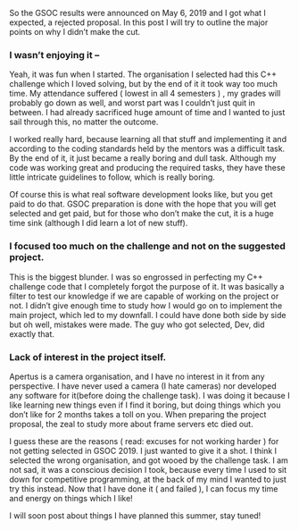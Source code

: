 So the GSOC results were announced on May 6, 2019 and I got what I expected, a rejected proposal. In this post I will try to outline the major points on why I didn’t make the cut.

### I wasn’t enjoying it – ###

Yeah, it was fun when I started. The organisation I selected had this C++ challenge which I loved solving, but by the end of it it took way too much time. My attendance suffered ( lowest in all 4 semesters ) , my grades will probably go down as well, and worst part was I couldn’t just quit in between. I had already sacrificed huge amount of time and I wanted to just sail through this, no matter the outcome.

I worked really hard, because learning all that stuff and implementing it and according to the coding standards held by the mentors was a difficult task. By the end of it, it just became a really boring and dull task. Although my code was working great and producing the required tasks, they have these little intricate guidelines to follow, which is really boring.

Of course this is what real software development looks like, but you get paid to do that. GSOC preparation is done with the hope that you will get selected and get paid, but for those who don’t make the cut, it is a huge time sink (although I did learn a lot of new stuff).

### I focused too much on the challenge and not on the suggested project. ###

This is the biggest blunder. I was so engrossed in perfecting my C++ challenge code that I completely forgot the purpose of it. It was basically a filter to test our knowledge if we are capable of working on the project or not. I didn’t give enough time to study how I would go on to implement the main project, which led to my downfall. I could have done both side by side but oh well, mistakes were made. The guy who got selected, Dev, did exactly that.

### Lack of interest in the project itself. ###

Apertus is a camera organisation, and I have no interest in it from any perspective. I have never used a camera (I hate cameras) nor developed any software for it(before doing the challenge task). I was doing it because I like learning new things even if I find it boring, but doing things which you don’t like for 2 months takes a toll on you. When preparing the project proposal, the zeal to study more about frame servers etc died out.

I guess these are the reasons ( read: excuses for not working harder ) for not getting selected in GSOC 2019. I just wanted to give it a shot. I think I selected the wrong organisation, and got wooed by the challenge task. I am not sad, it was a conscious decision I took, because every time I used to sit down for competitive programming, at the back of my mind I wanted to just try this instead. Now that I have done it ( and failed ), I can focus my time and energy on things which I like!

I will soon post about things I have planned this summer, stay tuned!